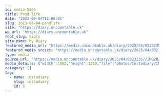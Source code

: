```yaml
---
id: media-5266
title: Pond life
date: "2023-06-04T11:08:01"
slug: 2023-06-04-pondlife
site: "https://diary.uncountable.uk"
wp_url: "https://diary.uncountable.uk"
root_slug: diary
site_name: My Diary
featured_media_url: "https://media.uncountable.uk/diary/2025/04/03232357/IMG20230604120801-edited.webp"
featured_media_srcset: "https://media.uncountable.uk/diary/2025/04/03232357/IMG20230604120801-edited-300x195.webp 300w, https://media.uncountable.uk/diary/2025/04/03232357/IMG20230604120801-edited-1024x665.webp 1024w, https://media.uncountable.uk/diary/2025/04/03232357/IMG20230604120801-edited-150x150.webp 150w, https://media.uncountable.uk/diary/2025/04/03232357/IMG20230604120801-edited-640x416.webp 640w, https://media.uncountable.uk/diary/2025/04/03232357/IMG20230604120801-edited.webp 1862w"
type: media
source_url: "https://media.uncountable.uk/diary/2025/04/03232357/IMG20230604120801-edited.webp"
media_details: {"width":1862,"height":1210,"file":"photos/Instadiary/IMG20230604120801-edited.webp","filesize":179572,"sizes":{"medium":{"file":"IMG20230604120801-edited-300x195.webp","width":300,"height":195,"filesize":29018,"mime_type":"image/webp","source_url":"https://media.uncountable.uk/diary/2025/04/03232357/IMG20230604120801-edited-300x195.webp"},"large":{"file":"IMG20230604120801-edited-1024x665.webp","width":1024,"height":665,"filesize":196772,"mime_type":"image/webp","source_url":"https://media.uncountable.uk/diary/2025/04/03232357/IMG20230604120801-edited-1024x665.webp"},"thumbnail":{"file":"IMG20230604120801-edited-150x150.webp","width":150,"height":150,"filesize":11636,"mime_type":"image/webp","source_url":"https://media.uncountable.uk/diary/2025/04/03232357/IMG20230604120801-edited-150x150.webp"},"mobwidth":{"file":"IMG20230604120801-edited-640x416.webp","width":640,"height":416,"filesize":102610,"mime_type":"image/webp","source_url":"https://media.uncountable.uk/diary/2025/04/03232357/IMG20230604120801-edited-640x416.webp"},"full":{"file":"IMG20230604120801-edited.webp","width":1862,"height":1210,"mime_type":"image/webp","source_url":"https://media.uncountable.uk/diary/2025/04/03232357/IMG20230604120801-edited.webp"}},"image_meta":{"aperture":"0","credit":"","camera":"","caption":"","created_timestamp":"0","copyright":"","focal_length":"0","iso":"0","shutter_speed":"0","title":"","orientation":"0","keywords":[]}}
category: []
tag:
  - name: instadiary
    slug: instadiary
    id: 5
---
```


